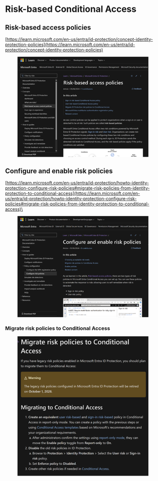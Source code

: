 # Risk-based Conditional Access

## Risk-based access policies <a href="#risk-based-access-policies" id="risk-based-access-policies"></a>

[https://learn.microsoft.com/en-us/entra/id-protection/concept-identity-protection-policies](https://learn.microsoft.com/en-us/entra/id-protection/concept-identity-protection-policies)

<figure><img src="../../.gitbook/assets/image (1) (1) (1) (1) (1) (1) (1) (1).png" alt=""><figcaption></figcaption></figure>

## Configure and enable risk policies <a href="#configure-and-enable-risk-policies" id="configure-and-enable-risk-policies"></a>

[https://learn.microsoft.com/en-us/entra/id-protection/howto-identity-protection-configure-risk-policies#migrate-risk-policies-from-identity-protection-to-conditional-access](https://learn.microsoft.com/en-us/entra/id-protection/howto-identity-protection-configure-risk-policies#migrate-risk-policies-from-identity-protection-to-conditional-access)\


<figure><img src="../../.gitbook/assets/image (2) (1) (1) (1) (1) (1) (1).png" alt=""><figcaption></figcaption></figure>



### Migrate risk policies to Conditional Access <a href="#migrate-risk-policies-to-conditional-access" id="migrate-risk-policies-to-conditional-access"></a>

<figure><img src="../../.gitbook/assets/image (1) (1) (1) (1) (1) (1) (1) (1) (1).png" alt=""><figcaption></figcaption></figure>









